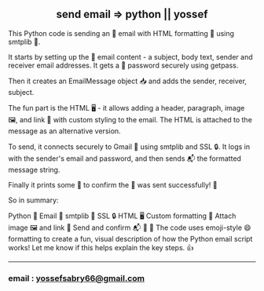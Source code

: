 <h2 align="center">send email => python || yossef</h2>

This Python code is sending an 📧 email with HTML formatting 🎨 using smtplib 📮.

It starts by setting up the 💌 email content - a subject, body text, sender and receiver email addresses. It gets a 🔑 password securely using getpass.

Then it creates an EmailMessage object 📥 and adds the sender, receiver, subject.

The fun part is the HTML 🖥️ - it allows adding a header, paragraph, image 🖼️, and link 🔗 with custom styling to the email. The HTML is attached to the message as an alternative version.

To send, it connects securely to Gmail 📠 using smtplib and SSL 🔒. It logs in with the sender's email and password, and then sends 📬 the formatted message string.

Finally it prints some 💬 to confirm the 📧 was sent successfully! 🎉

So in summary:

Python 🐍
Email 📧
smtplib 📮
SSL 🔒
HTML 🖥️
Custom formatting 🎨
Attach image 🖼️ and link 🔗
Send and confirm 📬 💬 🎉
The code uses emoji-style 😄 formatting to create a fun, visual description of how the Python email script works! Let me know if this helps explain the key steps. 👍


---

### email : yossefsabry66@gmail.com
